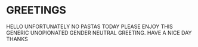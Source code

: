 # GREETINGS

HELLO UNFORTUNATELY NO PASTAS TODAY PLEASE ENJOY THIS GENERIC UNOPIONATED GENDER NEUTRAL GREETING. HAVE A NICE DAY THANKS

